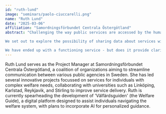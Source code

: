 ```yaml
---
id: "ruth-lund"
image: "seminars/paolo-ciuccarelli.png"
name: "Ruth Lund"
date: "2025-03-06"
affiliation: "Samordningsförbundet Centrala Östergötland"
abstract: "Challenging the way public services are accessed by the humans who need them is hard. There is often a rigid system for delivering public services that has been built during several generations. The faster the commercial world moves on, the further the public services get from being able to realise the potential in the technologies available. Rules and laws made for a time when printed letters and faxes were the best way to share data don't hold up well in current times when information can be processed and shared widely in a fraction of a second. 

We set out to explore the possibility of sharing data about services with the humans who need them, and shifting focus from benefitting the system towards benefitting the human. It has led to a wild ride touching on policy nudging, service design, AI, democratic use of data, data interoperability and starting where you are. 

We have ended up with a functioning service - but does it provide clarity for people or just add to the noise? Our session will allow us to explore the challenges and opportunities we faced."
---
```


Ruth Lund serves as the Project Manager at Samordningsförbundet Centrala Östergötland, a coalition of organizations aiming to streamline communication between various public agencies in Sweden. She has led several innovative projects focussed on services for individuals with complex welfare needs, collaborating with universities such as Linköping, Karlstad, Reykjavik, and Stirling to improve service delivery. Ruth is currently spearheading the development of 'Välfärdsguiden' (the Welfare Guide), a digital platform designed to assist individuals navigating the welfare system, with plans to incorporate AI for personalized guidance.
